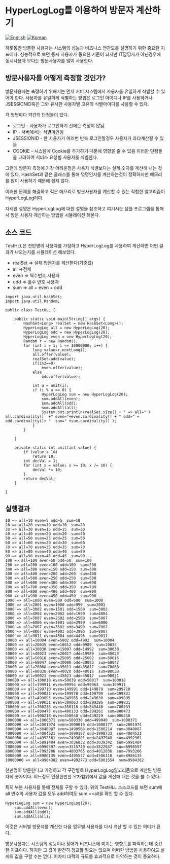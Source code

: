 # HyperLogLog를 이용하여 방문자 계산하기
[![English](https://img.shields.io/badge/language-English-orange.svg)](Counting-Visit-Users.md) [![Korean](https://img.shields.io/badge/language-Korean-blue.svg)](Counting-Visit-Users_kr.md)

하룻동안 방문한 사용자는 시스템의 성능과 비즈니스 연관도를 설명하기 위한 중요한 지표이다. 
성능적으로 보면 동시 사용자가 중요한 기준이 되지만 
IT담당자가 아닌경우에 동시사용자 보다는 방문사용자를 많이 사용한다. 

## 방문사용자를 어떻게 측정할 것인가?

방문사용자는 측정하기 위해서는 먼저 서버 시스템에서 사용자를 유일하게 식별할  수 있어야 한다.
사용자를 유일하게 식별하는 방법은 로그인 아이디나 IP를 사용하거나JSESSIONID혹은 그와 유사한 사용자별 고유의 식별아이디를 사용할 수 있다.
 
각 방법마다 약간의 단점들이 있다.
* 로그인 - 사용자가 로그인하기 전에는 측정이 않됨
* IP - 서버에서는 식별이안됨
* JSESSIONID - 한 사용자가 여러번 반복 로그인할경우 사용자가 과댜계산될 수 있음
* COOKIE - 시스템에 Cookie를 추가하기 때문에 영향을 줄 수 있음
이러한 단점들을 고려하여 서비스 요청별 사용자를 식별한다. 

그런데 방문자 측정에 가장 어려운점은 사용자 식별보다는 실제 숫자를 계산해 내는 것에 있다. 
HashSet과 같은 클래스를 통해 몇명인지를 계산하는것이 정확하지만 메모리를 많이 사용하기 때문에 쉽지 않다. 

이러한 문제를 해결하고 적은 메모리로 방문사용자를 계산할 수 있는 적합한 알고리즘이 HyperLogLog이다. 

자세한 설명은 HyperLogLog에 대한 설명을 참조하고 여기서는 샘플 프로그램을 통해서 방문 사용자 계산하는 방법을 시뮬레이션 해본다. 

## 소스 코드

TestHLL은 천만명의 사용자를 가정하고 HyperLogLog를 사용하여 계산하면 어떤 결과가 나오는지를 시뮬레이션 해보았다.

* realSet => 실제 방문자를 계산한다(기준값)
* all =>전체 
* even => 짝수번호 사용자
* odd => 홀수 번호 사용자
* sum => all + even + odd

```
import java.util.HashSet;
import java.util.Random;

public class TestHLL {

	public static void main(String[] args) {
		HashSet<Long> realSet = new HashSet<Long>();
		HyperLogLog all = new HyperLogLog(20);
		HyperLogLog odd = new HyperLogLog(20);
		HyperLogLog even = new HyperLogLog(20);
		Random r = new Random();
		for (int i = 1; i <= 10000000; i++) {
			long value=r.nextLong();
			all.offer(value);
			realSet.add(value);
			if(i%2==0)
				even.offer(value);
			else
				odd.offer(value);
			
			int u = unit(i);
			if (i % u == 0) {
				HyperLogLog sum = new HyperLogLog(20);
				sum.addAll(even);
				sum.addAll(odd);
				sum.addAll(all);
				System.out.println(realSet.size() + " => all=" + all.cardinality()  +" even="+even.cardinality() + " odd=" + odd.cardinality()+ "  sum=" +sum.cardinality() );
			}
		}

	}

	private static int unit(int value) {
		if (value < 10)
			return 10;
		int decVal = 1;
		for (int x = value; x >= 10; x /= 10) {
			decVal *= 10;
		}
		return decVal;
	}

}
```

## 실행결과
```
10 => all=10 even=5 odd=5  sum=10
20 => all=20 even=10 odd=10  sum=20
30 => all=30 even=15 odd=15  sum=30
40 => all=40 even=20 odd=20  sum=40
50 => all=50 even=25 odd=25  sum=50
60 => all=60 even=30 odd=30  sum=60
70 => all=70 even=35 odd=35  sum=70
80 => all=80 even=40 odd=40  sum=80
90 => all=90 even=45 odd=45  sum=90
100 => all=100 even=50 odd=50  sum=100
200 => all=200 even=100 odd=100  sum=200
300 => all=300 even=150 odd=150  sum=300
400 => all=400 even=200 odd=200  sum=400
500 => all=500 even=250 odd=250  sum=500
600 => all=600 even=300 odd=300  sum=600
700 => all=700 even=350 odd=350  sum=700
800 => all=800 even=400 odd=400  sum=800
900 => all=900 even=450 odd=450  sum=900
1000 => all=1000 even=500 odd=500  sum=1000
2000 => all=2001 even=1000 odd=999  sum=2001
3000 => all=3002 even=1501 odd=1500  sum=3002
4000 => all=4004 even=2002 odd=1999  sum=4004
5000 => all=5007 even=2502 odd=2500  sum=5007
6000 => all=6006 even=3001 odd=2999  sum=6006
7000 => all=7007 even=3502 odd=3499  sum=7007
8000 => all=8007 even=4003 odd=3996  sum=8007
9000 => all=9011 even=4504 odd=4496  sum=9011
10000 => all=10004 even=5002 odd=4992  sum=10004
20000 => all=20035 even=10012 odd=9989  sum=20035
30000 => all=30030 even=15007 odd=14992  sum=30030
40000 => all=40023 even=20017 odd=19989  sum=40023
50000 => all=50016 even=25005 odd=25002  sum=50016
60000 => all=60047 even=30000 odd=30023  sum=60047
70000 => all=70068 even=35011 odd=35017  sum=70068
80000 => all=80038 even=40020 odd=40016  sum=80038
90000 => all=90021 even=45023 odd=45017  sum=90021
100000 => all=100018 even=50039 odd=50017  sum=100018
200000 => all=199911 even=99994 odd=99963  sum=199911
300000 => all=299710 even=149991 odd=149879  sum=299710
400000 => all=399831 even=199970 odd=199799  sum=399831
500000 => all=499895 even=249955 odd=249630  sum=499895
600000 => all=599831 even=300063 odd=299386  sum=599831
700000 => all=700233 even=350118 odd=349448  sum=700233
800000 => all=800473 even=400133 odd=399261  sum=800473
900000 => all=900218 even=450040 odd=449229  sum=900218
1000000 => all=1000371 even=500330 odd=499040  sum=1000371
2000000 => all=2001974 even=1000016 odd=1000177  sum=2001974
3000000 => all=3040087 even=1499566 odd=1500214  sum=3040087
4000000 => all=4004521 even=1999197 odd=1998733  sum=4004521
5000000 => all=4992361 even=2493801 odd=2497940  sum=4992361
6000000 => all=5991484 even=3036032 odd=3039342  sum=5991484
7000000 => all=6996597 even=3515749 odd=3522037  sum=6996597
8000000 => all=7993206 even=4003765 odd=4012036  sum=7993206
9000000 => all=8986135 even=4495527 odd=4506118  sum=8986135
10000000 => all=9984382 even=4992773 odd=5001554  sum=9984382
```
천만명이 방문한다고 가정하고 각 구간별로 HyperLogLog알고리즘으로 계산된 방문자의 숫자이다.
어느정도 인정한만한 오차범위에서 값을 계산해 내는 것을 볼 수 있다. 

특히 부분 사용자를 통해 전체를 구할 수 있다.
위의  TestHLL 소스코드를 보면 sum에 all 변수의 사용자 값을 모두 add하여도 sum ==all을 확인 할 수 있다. 
```
HyperLogLog sum = new HyperLogLog(20);
	sum.addAll(even);
	sum.addAll(odd);
	sum.addAll(all);
```

이것은 서버별 방문자를 계산한 다음 업무별 사용자를 다시 계산 할 수 있는 의미가 된다.

방문사용자는 시스템의 성능이나 장애가 비즈니스에 미치는 영향도를 파악하는데 중요한 지표이다.
하지만 그 값이 완전히 정교할 필요는 없으며 어떠한 방법을 사용하여도 실제의 값을 구할 수는 없다.
어차피 대략의 규모를 효과적으로 파악하는 것이 중요하다.
